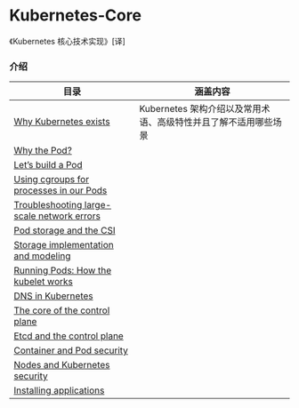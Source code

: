 # Kubernetes-Core

《Kubernetes 核心技术实现》[译]

### 介绍

|   目录   | 涵盖内容  |  
|  ----  | ----  |  
|  [Why Kubernetes exists](Chapter1:Why_Kubernetes_exists.md) |Kubernetes 架构介绍以及常用术语、高级特性并且了解不适用哪些场景 | 
|  [Why the Pod?](Chapter2:Why_the_Pod?.md) |  | 
|  [Let’s build a Pod](Chapter3:Let’s_build_a_Pod.md) |  | 
|  [Using cgroups for processes in our Pods](Chapter5:CNIs_and_providing_the_Pod_with_a_network.md) |  | 
|  [Troubleshooting  large-scale network errors](Chapter3:Let’s_build_a_Pod.md) |  | 
|  [Pod storage and the CSI](Chapter7:Pod_storage_and_the_CSI.md) |  | 
|  [Storage implementation  and modeling](Chapter8:Storage_implementation_and_modeling) |  | 
|  [Running Pods:  How the kubelet works](Chapter9:Running_Pods_How_the_kubelet_works.md) |  | 
|  [DNS in Kubernetes](Chapter10:DNS_in_Kubernetes.md)|| 
|  [The core  of the control plane](Chapter11:The_core_of_the_control_plane.md)|| 
|  [Etcd and the  control plane](Chapter12:Etcd_and_the_control_plane.md)|| 
|  [Container and Pod security](Chapter13:Container_and_Pod_security.md)|| 
|  [Nodes and  Kubernetes security](Chapter14:Nodes_and_Kubernetes_security.md)|| 
|  [Installing applications](Chapter15:Installing_applications.md)|| 

